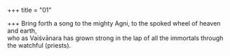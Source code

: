+++
title = "01"

+++
Bring forth a song to the mighty Agni, to the spoked wheel of heaven  and earth,  
who as Vaiśvānara has grown strong in the lap of all the immortals  through the watchful (priests).  